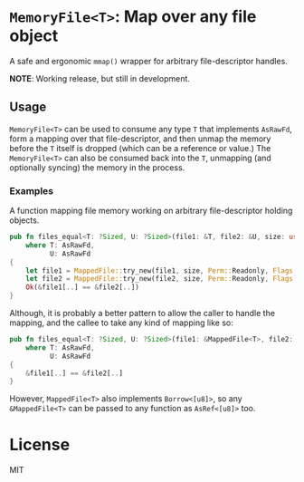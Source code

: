 # `MemoryFile<T>`: Map over any file object

A safe and ergonomic `mmap()` wrapper for arbitrary file-descriptor handles.

__NOTE__: Working release, but still in development.

## Usage

`MemoryFile<T>` can be used to consume any type `T` that implements `AsRawFd`, form a mapping over that file-descriptor, and then unmap the memory before the `T` itself is dropped (which can be a reference or value.)
The `MemoryFile<T>` can also be consumed back into the `T`, unmapping (and optionally syncing) the memory in the process.

### Examples

A function mapping file memory working on arbitrary file-descriptor holding objects.

```rust
pub fn files_equal<T: ?Sized, U: ?Sized>(file1: &T, file2: &U, size: usize) -> io::Result<bool>
	where T: AsRawFd,
		  U: AsRawFd
{
	let file1 = MappedFile::try_new(file1, size, Perm::Readonly, Flags::Private)?.with_advice(Advice::Sequential)?;
	let file2 = MappedFile::try_new(file2, size, Perm::Readonly, Flags::Private)?.with_advice(Advice::Sequential)?;
	Ok(&file1[..] == &file2[..])
}
```

Although, it is probably a better pattern to allow the caller to handle the mapping, and the callee to take any kind of mapping like so:

``` rust
pub fn files_equal<T: ?Sized, U: ?Sized>(file1: &MappedFile<T>, file2: &MappedFile<U>) -> bool
	where T: AsRawFd,
		  U: AsRawFd
{
	&file1[..] == &file2[..]
}

```

However, `MappedFile<T>` also implements `Borrow<[u8]>`, so any `&MappedFile<T>` can be passed to any function as `AsRef<[u8]>` too.

# License
MIT
